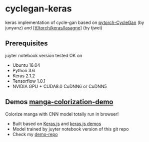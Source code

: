 # cyclegan-keras

keras implementation of cycle-gan based on [pytorch-CycleGan](https://github.com/junyanz/pytorch-CycleGAN-and-pix2pix) (by junyanz) and <a href="https://github.com/tjwei/GANotebooks">[tf/torch/keras/lasagne]</a> (by tjwei)

## Prerequisites
juyter notebook version tested OK on
- Ubuntu 16.04
- Python 3.6
- Keras 2.1.2
- Tensorflow 1.0.1
- NVIDIA GPU + CUDA8.0 CuDNN6 or CuDNN5


## Demos [manga-colorization-demo](http://47.98.46.70) 

Colorize manga with CNN model totally run in browser! 
- Built based on [Keras.js](https://github.com/transcranial/keras-js) and [keras.js demos](https://transcranial.github.io/keras-js)
- Model trained by juyter notebook version of this git repo 
- Check my [demo-repo](https://github.com/MingwangLin/manga-colorization) 


